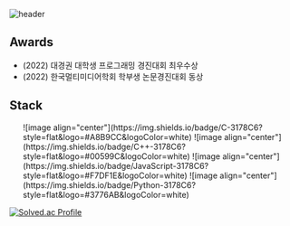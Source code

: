 ![header](https://capsule-render.vercel.app/api?type=cylinder&color=auto&height=100&section=header&text=wafla&fontSize=50)

## Awards
<ul>
        <li>(2022) 대경권 대학생 프로그래밍 경진대회 최우수상</li>
        <li>(2022) 한국멀티미디어학회 학부생 논문경진대회 동상</li>
</ul>

## Stack
<ul>
![image align="center"](https://img.shields.io/badge/C-3178C6?style=flat&logo=#A8B9CC&logoColor=white)
![image align="center"](https://img.shields.io/badge/C++-3178C6?style=flat&logo=#00599C&logoColor=white)
![image align="center"](https://img.shields.io/badge/JavaScript-3178C6?style=flat&logo=#F7DF1E&logoColor=white)
![image align="center"](https://img.shields.io/badge/Python-3178C6?style=flat&logo=#3776AB&logoColor=white)
</ul>

[![Solved.ac Profile](http://mazassumnida.wtf/api/v2/generate_badge?boj=jjangguzi)](https://solved.ac/jjangguzi/)
